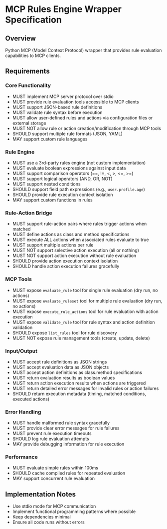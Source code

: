 # MCP Rules Engine Wrapper Specification

## Overview
Python MCP (Model Context Protocol) wrapper that provides rule evaluation capabilities to MCP clients.

## Requirements

### Core Functionality
- MUST implement MCP server protocol over stdio
- MUST provide rule evaluation tools accessible to MCP clients
- MUST support JSON-based rule definitions
- MUST validate rule syntax before execution
- MUST allow user-defined rules and actions via configuration files or external storage
- MUST NOT allow rule or action creation/modification through MCP tools
- SHOULD support multiple rule formats (JSON, YAML)
- MAY support custom rule languages

### Rule Engine
- MUST use a 3rd-party rules engine (not custom implementation)
- MUST evaluate boolean expressions against input data
- MUST support comparison operators (==, !=, <, >, <=, >=)
- MUST support logical operators (AND, OR, NOT)
- MUST support nested conditions
- SHOULD support field path expressions (e.g., `user.profile.age`)
- SHOULD provide rule execution context isolation
- MAY support custom functions in rules

### Rule-Action Bridge
- MUST support rule-action pairs where rules trigger actions when matched
- MUST define actions as class and method specifications
- MUST execute ALL actions when associated rules evaluate to true
- MUST support multiple actions per rule
- MUST NOT support selective action execution (all or nothing)
- MUST NOT support action execution without rule evaluation
- SHOULD provide action execution context isolation
- SHOULD handle action execution failures gracefully

### MCP Tools
- MUST expose `evaluate_rule` tool for single rule evaluation (dry run, no actions)
- MUST expose `evaluate_ruleset` tool for multiple rule evaluation (dry run, no actions)
- MUST expose `execute_rule_actions` tool for rule evaluation with action execution
- MUST expose `validate_rule` tool for rule syntax and action definition validation
- SHOULD expose `list_rules` tool for rule discovery
- MUST NOT expose rule management tools (create, update, delete)

### Input/Output
- MUST accept rule definitions as JSON strings
- MUST accept evaluation data as JSON objects
- MUST accept action definitions as class.method specifications
- MUST return evaluation results as boolean values
- MUST return action execution results when actions are triggered
- MUST return detailed error messages for invalid rules or action failures
- SHOULD return execution metadata (timing, matched conditions, executed actions)

### Error Handling
- MUST handle malformed rule syntax gracefully
- MUST provide clear error messages for rule failures
- MUST prevent rule execution timeouts
- SHOULD log rule evaluation attempts
- MAY provide debugging information for rule execution

### Performance
- MUST evaluate simple rules within 100ms
- SHOULD cache compiled rules for repeated evaluation
- MAY support concurrent rule evaluation

## Implementation Notes
- Use stdio mode for MCP communication
- Implement functional programming patterns where possible
- Keep dependencies minimal
- Ensure all code runs without errors 